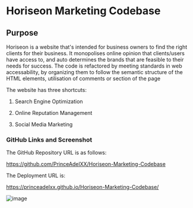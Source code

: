 # Horiseon Marketing Codebase

## Purpose 

Horiseon is a website that's intended for business owners to find the right clients for their business. It monopolises online opinion that clients/users have access to, and auto determines the brands that are feasible to their needs for success. The code is refactored by meeting standards in web accessability, by organizing them to follow the semantic structure of the HTML elements, utilisation of comments or section of the page

The website has three shortcuts:

1. Search Engine Optimization

2. Online Reputation Management

3. Social Media Marketing



### GitHub Links and Screenshot

The GitHub Repository URL is as follows:

https://github.com/PrinceAdelXX/Horiseon-Marketing-Codebase

The Deployment URL is:

https://princeadelxx.github.io/Horiseon-Marketing-Codebase/

<img src="https://user-images.githubusercontent.com/24613646/88513122-916e6380-cf9c-11ea-89e4-c93b628fc830.png" alt="image" style="max-width:100%;">